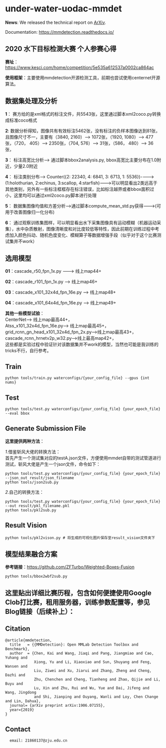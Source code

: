 # under-water-uodac-mmdet

**News**: We released the technical report on [ArXiv](https://arxiv.org/abs/1906.07155).

Documentation: https://mmdetection.readthedocs.io/

## 2020 水下目标检测大赛 个人参赛心得
**赛址**：https://www.kesci.com/home/competition/5e535a612537a0002ca864ac

**使用框架**：主要使用mmdetection开源检测工具，前期也尝试使用centernet开源算法。

## 数据集处理及分析
**1**： 赛方给的是xml格式的标注文件，共5543张，这里通过脚本xml2coco.py转换成标准coco格式   

**2**:  数据分析得知，图像共有有效标注5462张，没有标注的负样本图像达到81张，且图像尺寸不一，主要有（3840, 2160）--> 1072张，（1920, 1080）--> 477张，（720， 405）--> 2350张，（704, 576）--> 31张，（586， 480）--> 36张，    

**3**：  标注高宽比分析--> 通过脚本bbox2analysis.py, bbox高宽比主要分布在1.0附近，少量2.0附近  
 
**4**：  标注类别分布--> Counter({2: 22340, 4: 6841, 3: 6713, 1: 5536})---->(1:holothurian, 2:echinus, 3:scallop, 4:starfish)--->可以明显看出2类远高于其他类别，另外有一些标注框框存在标注错误，比如标注越界或者bbox面积过小，这里均可以通过xml2coco.py脚本进行处理   

**5**：  数据集图像均值和方差分析-->通过脚本compute_mean_std.py获得--->(可用于改善图像归一化分布)   

**6**：  通过观察训练集图样，可以明显看出水下采集图像具有运动模糊（机器运动采集），水中杂质散射，图像清晰度和对比度较低等特性，因此前期在训练过程中考虑加入颜色抖动、随机色度变化、模糊算子等数据增强手段（似乎对于这个比赛测试集并不work）

## 选用模型
**01**：cascade_r50_fpn_1x.py ---> 线上map44+   

**02**：cascade_r101_fpn_1x.py --> 线上map46+   

**03**：cascade_x101_32x4d_fpn_16e.py --> 线上map48+   

**04**：cascade_x101_64x4d_fpn_16e.py --> 线上map49+   

**其他一些模型试验**：   
CenterNet--> 线上map最高44+，  
Atss_x101_32x4d_fpn_16e.py--> 线上map最高45+，  
grid_rcnn_gn_head_x101_32x4d_fpn_2x.py-->线上map最高43+，    
cascade_rcnn_hrnetv2p_w32.py-->线上最高map42+，  
这些都是实验过程中验证针对该数据集并不work的模型，当然也可能是我训练的tricks不行，自行参考。
## Train
	python tools/train.py waterconfigs/{your_config_file} --gpus {int nums}
## Test
	python tools/test.py waterconfigs/{your_config_file} {your_epoch_file} --eval bbox
## Generate Submission File
**这里提供两种方法**：  

  *1*.借鉴斩风大佬的转换方法：  
  首先产生一个测试集对应的testA.json文件，方便使用mmdet自带的测试管道进行测试，斩风大佬是产生一个json文件，命令如下：  

	python tools/test.py waterconfigs/{your_config_file} {your_epoch_file} --json_out result/json_filename
    python tools/json2sub.py
  *2*.自己的转换方法： 
    
	python tools/test.py waterconfigs/{your_config_file} {your_epoch_file} --out result/pkl_filename.pkl  
    python tools/pkl2sub.py
## Result Vision
	python tools/pkl2vison.py # 将生成的可视化图片保存至result_vision文件夹下

## 模型结果融合方案
**参考链接**：https://github.com/ZFTurbo/Weighted-Boxes-Fusion    

	python tools/bbox2wbf2sub.py

## 这里贴出详细比赛历程，包含如何便捷使用Google Clob打比赛，租用服务器，训练参数配置等，参见Blog链接（后续补上）：

## Citation

```
@article{mmdetection,
  title   = {{MMDetection}: Open MMLab Detection Toolbox and Benchmark},
  author  = {Chen, Kai and Wang, Jiaqi and Pang, Jiangmiao and Cao, Yuhang and
             Xiong, Yu and Li, Xiaoxiao and Sun, Shuyang and Feng, Wansen and
             Liu, Ziwei and Xu, Jiarui and Zhang, Zheng and Cheng, Dazhi and
             Zhu, Chenchen and Cheng, Tianheng and Zhao, Qijie and Li, Buyu and
             Lu, Xin and Zhu, Rui and Wu, Yue and Dai, Jifeng and Wang, Jingdong
             and Shi, Jianping and Ouyang, Wanli and Loy, Chen Change and Lin, Dahua},
  journal= {arXiv preprint arXiv:1906.07155},
  year={2019}
}
```


## Contact
```
  email: 21860137@zju.edu.cn
```
